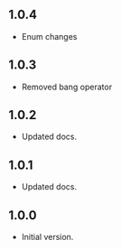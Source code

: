 ## 1.0.4

- Enum changes

## 1.0.3

- Removed bang operator

## 1.0.2

- Updated docs.

## 1.0.1

- Updated docs.

## 1.0.0

- Initial version.
